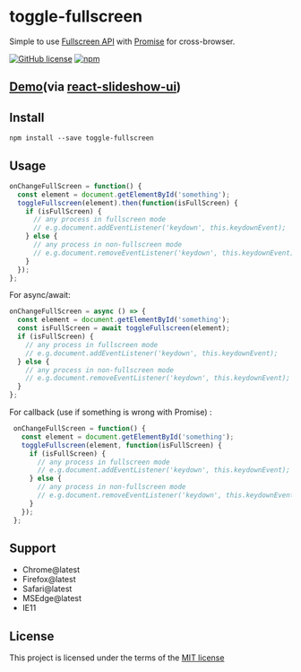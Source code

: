 toggle-fullscreen
===
Simple to use [Fullscreen API](https://developer.mozilla.org/en-US/docs/Web/API/Fullscreen_API) with [Promise](https://developer.mozilla.org/en-US/docs/Web/JavaScript/Reference/Global_Objects/Promise) for cross-browser.

[![GitHub license](https://img.shields.io/badge/license-MIT-blue.svg)](https://github.com/shisama/toggle-fullscreen/blob/master/LICENSE)
[![npm](https://img.shields.io/npm/dt/toggle-fullscreen.svg)](https://www.npmjs.com/package/toggle-fullscreen)

## [Demo](https://shisama.github.io/react-slideshow-ui/demo/)(via [react-slideshow-ui](https://www.npmjs.com/package/react-slideshow-ui))

## Install
```
npm install --save toggle-fullscreen
```

## Usage
```js
onChangeFullScreen = function() {
  const element = document.getElementById('something');
  toggleFullscreen(element).then(function(isFullScreen) {
    if (isFullScreen) {
      // any process in fullscreen mode
      // e.g.document.addEventListener('keydown', this.keydownEvent);
    } else {
      // any process in non-fullscreen mode
      // e.g.document.removeEventListener('keydown', this.keydownEvent);
    }
  });
};
```

For async/await:
```js
onChangeFullScreen = async () => {
  const element = document.getElementById('something');
  const isFullScreen = await toggleFullscreen(element);
  if (isFullScreen) {
    // any process in fullscreen mode
    // e.g.document.addEventListener('keydown', this.keydownEvent);
  } else {
    // any process in non-fullscreen mode
    // e.g.document.removeEventListener('keydown', this.keydownEvent);
  }
};
```

For callback (use if something is wrong with Promise) :
```js
 onChangeFullScreen = function() {
   const element = document.getElementById('something');
   toggleFullscreen(element, function(isFullScreen) {
     if (isFullScreen) {
       // any process in fullscreen mode
       // e.g.document.addEventListener('keydown', this.keydownEvent);
     } else {
       // any process in non-fullscreen mode
       // e.g.document.removeEventListener('keydown', this.keydownEvent);
     }
   });
 };
```
## Support
- Chrome@latest
- Firefox@latest
- Safari@latest
- MSEdge@latest
- IE11

## License
This project is licensed under the terms of the
[MIT license](https://github.com/shisama/toggle-fullscreen/blob/master/LICENSE)
